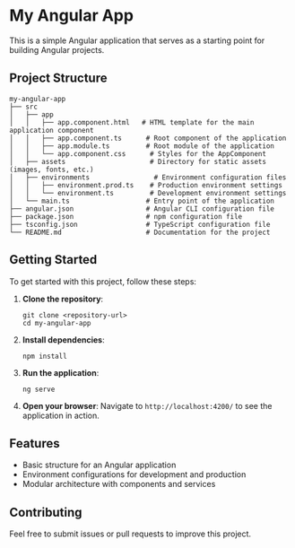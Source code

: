 # My Angular App

This is a simple Angular application that serves as a starting point for building Angular projects.

## Project Structure

```
my-angular-app
├── src
│   ├── app
│   │   ├── app.component.html   # HTML template for the main application component
│   │   ├── app.component.ts      # Root component of the application
│   │   ├── app.module.ts         # Root module of the application
│   │   └── app.component.css      # Styles for the AppComponent
│   ├── assets                     # Directory for static assets (images, fonts, etc.)
│   ├── environments                # Environment configuration files
│   │   ├── environment.prod.ts    # Production environment settings
│   │   └── environment.ts         # Development environment settings
│   └── main.ts                   # Entry point of the application
├── angular.json                  # Angular CLI configuration file
├── package.json                  # npm configuration file
├── tsconfig.json                 # TypeScript configuration file
└── README.md                     # Documentation for the project
```

## Getting Started

To get started with this project, follow these steps:

1. **Clone the repository**:
   ```
   git clone <repository-url>
   cd my-angular-app
   ```

2. **Install dependencies**:
   ```
   npm install
   ```

3. **Run the application**:
   ```
   ng serve
   ```

4. **Open your browser**:
   Navigate to `http://localhost:4200/` to see the application in action.

## Features

- Basic structure for an Angular application
- Environment configurations for development and production
- Modular architecture with components and services

## Contributing

Feel free to submit issues or pull requests to improve this project.